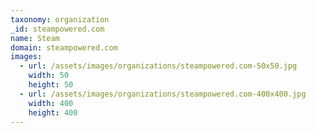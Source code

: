 ```yaml
---
taxonomy: organization
_id: steampowered.com
name: Steam
domain: steampowered.com
images:
  - url: /assets/images/organizations/steampowered.com-50x50.jpg
    width: 50
    height: 50
  - url: /assets/images/organizations/steampowered.com-400x400.jpg
    width: 400
    height: 400
---
```

